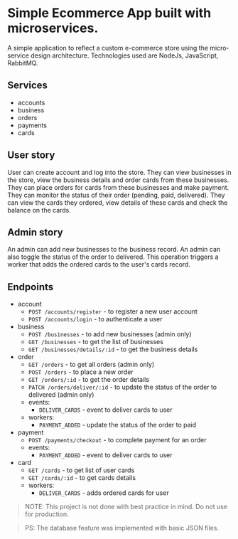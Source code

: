 # Simple Ecommerce App built with microservices.
A simple application to reflect a custom e-commerce store using the micro-service design architecture. Technologies used are NodeJs, JavaScript, RabbitMQ.

## Services
- accounts
- business
- orders
- payments
- cards

## User story
User can create account and log into the store. They can view businesses in the store, view the business details and order cards from these businesses. They can place orders for cards from these businesses and make payment. They can monitor the status of their order (pending, paid, delivered). They can view the cards they ordered, view details of these cards and check the balance on the cards.

## Admin story
An admin can add new businesses to the business record. An admin can also toggle the status of the order to delivered. This operation triggers a worker that adds the ordered cards to the user's cards record.

## Endpoints
- account
  - `POST /accounts/register` - to register a new user account
  - `POST /accounts/login` - to authenticate a user
- business
  - `POST /businesses` - to add new businesses (admin only)
  - `GET /businesses` - to get the list of businesses
  - `GET /businesses/details/:id` - to get the business details
- order
  - `GET /orders` - to get all orders (admin only)
  - `POST /orders` - to place a new order
  - `GET /orders/:id` - to get the order details
  - `PATCH /orders/deliver/:id` - to update the status of the order to delivered (admin only)
  - events:
    - `DELIVER_CARDS` - event to deliver cards to user
  - workers:
    - `PAYMENT_ADDED` - update the status of the order to paid
- payment
  - `POST /payments/checkout` - to complete payment for an order
  - events:
    - `PAYMENT_ADDED` - event to deliver cards to user
- card
  - `GET /cards` - to get list of user cards
  - `GET /cards/:id` - to get cards details
  - workers:
    - `DELIVER_CARDS` - adds ordered cards for user


> NOTE: This project is not done with best practice in mind. Do not use for production.

> PS: The database feature was implemented with basic JSON files.